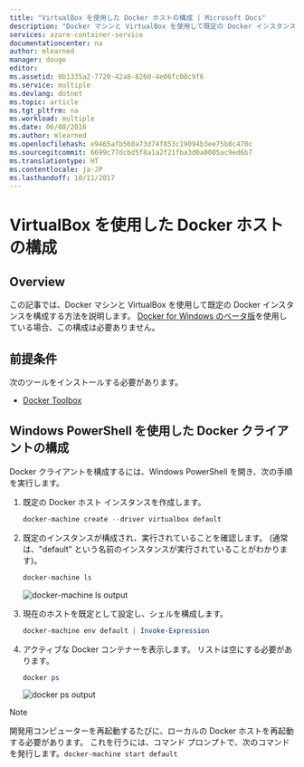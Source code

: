 ```yaml
---
title: "VirtualBox を使用した Docker ホストの構成 | Microsoft Docs"
description: "Docker マシンと VirtualBox を使用して既定の Docker インスタンスを構成する詳細な手順"
services: azure-container-service
documentationcenter: na
author: mlearned
manager: douge
editor: 
ms.assetid: 0b1335a2-7720-42a8-8260-4e06fc00c9f6
ms.service: multiple
ms.devlang: dotnet
ms.topic: article
ms.tgt_pltfrm: na
ms.workload: multiple
ms.date: 06/08/2016
ms.author: mlearned
ms.openlocfilehash: e9465afb560a73d74f853c19094b3ee75b8c470c
ms.sourcegitcommit: 6699c77dcbd5f8a1a2f21fba3d0a0005ac9ed6b7
ms.translationtype: HT
ms.contentlocale: ja-JP
ms.lasthandoff: 10/11/2017
---
```

# <a name="configure-a-docker-host-with-virtualbox"></a>VirtualBox を使用した Docker ホストの構成
## <a name="overview"></a>Overview
この記事では、Docker マシンと VirtualBox を使用して既定の Docker インスタンスを構成する方法を説明します。 [Docker for Windows のベータ版](http://beta.docker.com/)を使用している場合、この構成は必要ありません。

## <a name="prerequisites"></a>前提条件
次のツールをインストールする必要があります。

* [Docker Toolbox](https://www.docker.com/products/overview#/docker_toolbox)

## <a name="configuring-the-docker-client-with-windows-powershell"></a>Windows PowerShell を使用した Docker クライアントの構成
Docker クライアントを構成するには、Windows PowerShell を開き、次の手順を実行します。

1. 既定の Docker ホスト インスタンスを作成します。
   
    ```PowerShell
    docker-machine create --driver virtualbox default
    ```
2. 既定のインスタンスが構成され、実行されていることを確認します。 (通常は、"default" という名前のインスタンスが実行されていることがわかります)。
   
    ```PowerShell
    docker-machine ls 
    ```
   
    ![docker-machine ls output][0]
3. 現在のホストを既定として設定し、シェルを構成します。
   
    ```PowerShell
    docker-machine env default | Invoke-Expression
    ```
4. アクティブな Docker コンテナーを表示します。 リストは空にする必要があります。
   
    ```PowerShell
    docker ps
    ```
   
    ![docker ps output][1]

> [!NOTE]
> 開発用コンピューターを再起動するたびに、ローカルの Docker ホストを再起動する必要があります。
> これを行うには、コマンド プロンプトで、次のコマンドを発行します。`docker-machine start default`
> 
> 

[0]: ./media/vs-azure-tools-docker-setup/docker-machine-ls.png
[1]: ./media/vs-azure-tools-docker-setup/docker-ps.png
